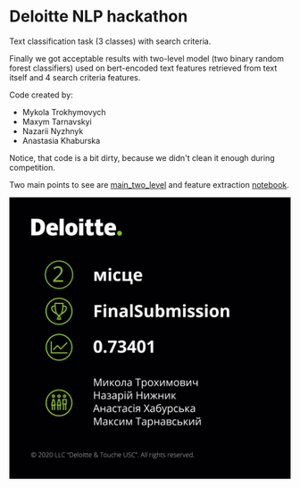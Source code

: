 # Deloitte NLP hackathon

Text classification task (3 classes) with search criteria.

Finally we got acceptable results with two-level model 
(two binary random forest classifiers) used on bert-encoded text features
retrieved from text itself and 4 search criteria features.

Code created by:

- Mykola Trokhymovych
- Maxym Tarnavskyi
- Nazarii Nyzhnyk
- Anastasia Khaburska

Notice, that code is a bit dirty, because we didn't clean it enough during competition.

Two main points to see are [main_two_level](main_two_level.py) 
and feature extraction [notebook](notebooks/Models_for_bert_embedding_creation_for_specific_tasks.ipynb). 

![Image of Yaktocat](winners.jpg)
